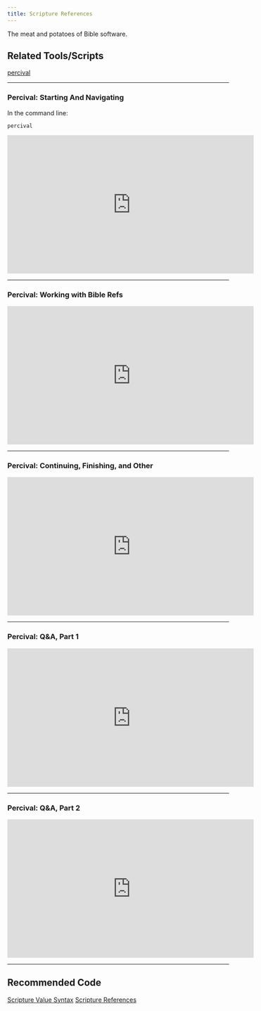```yaml
---
title: Scripture References
---
```

The meat and potatoes of Bible software.

## Related Tools/Scripts

[percival](https://github.com/bhdirect-ebooks/percival)

<hr />

### Percival: Starting And Navigating

In the command line:

```
percival
```

<iframe width="560" height="315" src="https://www.youtube.com/embed/nN6gbjQRPZ8" frameborder="0" ></iframe>

<hr />

### Percival: Working with Bible Refs

<iframe width="560" height="315" src="https://www.youtube.com/embed/G1RRK5v1LU4" frameborder="0" allow="accelerometer; autoplay; encrypted-media; gyroscope; picture-in-picture" allowfullscreen></iframe>

<hr />

### Percival: Continuing, Finishing, and Other

<iframe width="560" height="315" src="https://www.youtube.com/embed/nJf2bcFynNM" frameborder="0" allow="accelerometer; autoplay; encrypted-media; gyroscope; picture-in-picture" allowfullscreen></iframe>

<hr />

### Percival: Q&A, Part 1

<iframe width="560" height="315" src="https://www.youtube.com/embed/BwRwUQGFur0" frameborder="0" allow="accelerometer; autoplay; encrypted-media; gyroscope; picture-in-picture" allowfullscreen></iframe>

<hr />

### Percival: Q&A, Part 2

<iframe width="560" height="315" src="https://www.youtube.com/embed/6TdULVA89kk" frameborder="0" allow="accelerometer; autoplay; encrypted-media; gyroscope; picture-in-picture" allowfullscreen></iframe>

<hr />

## Recommended Code

[Scripture Value Syntax](../code/data_types.html#Scripture-Value-Syntax-OSIS)
[Scripture References](../code/data_types.html#Scripture-References)
